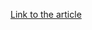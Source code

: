 [Link to the article](https://blog.eclecticiq.com/eclecticiq-monthly-vulnerability-trend-report-august-2019?hsLang=en)
